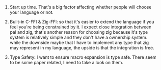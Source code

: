 1. Start up time. That's a big factor affecting whether people will choose your language or not.
2. Built-in C-FFI & Zig-FFI: so that it's easier to extend the language if you feel you're being constrained by it.
   I expect close integration between pal and zig, that's another reason for choosing zig because it's type system is relatively simple and they don't have a ownership system.
   while the downside maybe that I have to implement any type that zig may represent in my language, the upside is that the integration is free.

3. Type Safety: I want to ensure macro expansion is type safe. There seem to be some paper related, I need to take a look on them. 

